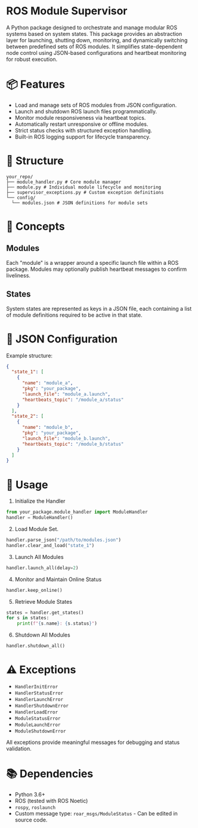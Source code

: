 # ROS Module Supervisor

A Python package designed to orchestrate and manage modular ROS systems based on system states. This package provides an abstraction layer for launching, shutting down, monitoring, and dynamically switching between predefined sets of ROS modules. It simplifies state-dependent node control using JSON-based configurations and heartbeat monitoring for robust execution.


# 📦 Features

- Load and manage sets of ROS modules from JSON configuration.
- Launch and shutdown ROS launch files programmatically.
- Monitor module responsiveness via heartbeat topics.
- Automatically restart unresponsive or offline modules.
- Strict status checks with structured exception handling.
- Built-in ROS logging support for lifecycle transparency.


# 📁 Structure

```
your_repo/
├── module_handler.py # Core module manager
├── module.py # Individual module lifecycle and monitoring
├── supervisor_exceptions.py # Custom exception definitions
└── config/
  └── modules.json # JSON definitions for module sets
```


# 🧠 Concepts

## Modules
Each "module" is a wrapper around a specific launch file within a ROS package. Modules may optionally publish heartbeat messages to confirm liveliness.

## States
System states are represented as keys in a JSON file, each containing a list of module definitions required to be active in that state.


# 🔧 JSON Configuration

Example structure:
```json
{
  "state_1": [
    {
      "name": "module_a",
      "pkg": "your_package",
      "launch_file": "module_a.launch",
      "heartbeats_topic": "/module_a/status"
    }
  ],
  "state_2": [
    {
      "name": "module_b",
      "pkg": "your_package",
      "launch_file": "module_b.launch",
      "heartbeats_topic": "/module_b/status"
    }
  ]
}
```


# 🚀 Usage

1. Initialize the Handler
```python
from your_package.module_handler import ModuleHandler
handler = ModuleHandler()
```

2. Load Module Set.
```python
handler.parse_json("/path/to/modules.json")
handler.clear_and_load("state_1")
```

3. Launch All Modules
```python
handler.launch_all(delay=2)
```

4. Monitor and Maintain Online Status
```python
handler.keep_online()
```

5. Retrieve Module States
```python
states = handler.get_states()
for s in states:
    print(f"{s.name}: {s.status}")
```

6. Shutdown All Modules
```python
handler.shutdown_all()
```


# ⚠️ Exceptions

- ```HandlerInitError```
- ```HandlerStatusError```
- ```HandlerLaunchError```
- ```HandlerShutdownError```
- ```HandlerLoadError```
- ```ModuleStatusError```
- ```ModuleLaunchError```
- ```ModuleShutdownError```

All exceptions provide meaningful messages for debugging and status validation.

# 📚 Dependencies
- Python 3.6+
- ROS (tested with ROS Noetic)
- ```rospy```, ```roslaunch```
- Custom message type: ```roar_msgs/ModuleStatus``` - Can be edited in source code.
